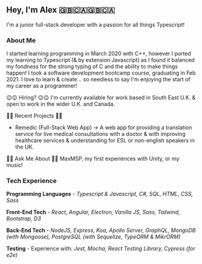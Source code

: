 ## Hey, I'm Alex 🇬🇧🇨🇦🇬🇧🇨🇦
I'm a junior full-stack developer with a passion for all things Typescript!

### About Me
I started learning programming in March 2020 with C++, however I ported my learning to Typescript (& by extension Javascript) as I found it balanced my fondness for the strong typing of C and the ability to make things happen! I took a software development bootcamp course, graduating in Feb 2021. I love to learn & create... so needless to say I'm enjoying the start of my career as a programmer!

😉😉 Hiring? 😉😉 I'm currently available for work based in South East U.K. & open to work in the wider U.K. and Canada.

🎻🎻 Recent Projects 🎻🎻
- Remedic (Full-Stack Web App) -> A web app for providing a translation service for live medical consultations with a doctor & with improving healthcare services & understanding for ESL or non-english speakers in the UK.

💬💬 Ask Me About 💬💬 MaxMSP, my first experiences with Unity, or my music!

### Tech Experience

**Programming Languages** - *Typescript & Javascript, C#, SQL, HTML, CSS, Sass*

**Front-End Tech** - *React, Angular, Electron, Vanilla JS, Sass, Tailwind, Bootstrap, D3*

**Back-End Tech** - *NodeJS, Express, Koa, Apollo Server, GraphQL, MongoDB (with Mongoose), PostgreSQL (with Sequelize, TypeORM & MikrORM)*

**Testing** - Experience with: *Jest, Mocha, React Testing Library, Cypress (for e2e)*
